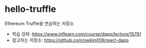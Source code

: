 # hello-truffle
Ethereum Truffle을 연습하는 저장소
* 학습 강좌: https://www.inflearn.com/course/dapp/lecture/15791
* 참고하는 저장소: https://github.com/swkim109/react-dapp